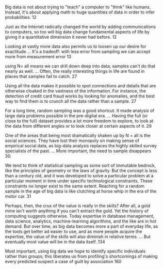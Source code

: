 Big data is not about trying to "teach" a computer to "think" like humans. Instead, it's about applying math to huge quantities of data in order to infer probabilities. 12

Just as the Internet radically changed the world by adding communications to computers, so too will big data change fundamental aspects of life by giving it a quantitative dimension it never had before. 12

Looking at vastly more data also permits us to loosen up our desire for exactitude ... It's a tradeoff: with less error from sampling we can accept more from measurement error 13

using N= all means we can drill down deep into data; samples can't do that nearly as well. ... Often, the really interesting things in life are found in places that samples fail to catch. 27

Using all the data makes it possible to spot connections and details that are otherwise cloaked in the vastness of the information. For instance, the detection of credit card fraud works by looking for anomalies, and the best way to find them is to crunch all the data rather than a sample. 27

For a long time, random sampling was a good shortcut. It made analysis of large data problems possible in the pre-digital era. ... Having the full (or close to the full) dataset provides a lot more freedom to explore, to look at the data from different angles or to look closer at certain aspects of it. 29

One of the areas that being most dramatically shaken up by N = all is the social sciences. They have lost their monopoly on making sense of empirical social data, as big-data analysis replaces the highly skilled survey specialists of the past. ... More important, the need to sample disappears 30. 

We tend to think of statistical sampling as some sort of immutable bedrock, like the principles of geometry or the laws of gravity. But the concept is less than a century old, and it was developed to solve a particular problem at a particular moment in time under specific technological constraints. These constraints no longer exist to the same extent. Reaching for a random sample in the age of big data is like clutching at horse whip in the era of the motor car. 31

Perhaps, then, the crux of the value is really in the skills? After all, a gold mine isn't worth anything if you can't extract the gold. Yet the history of computing suggests otherwise. Today expertise in database management, data science, analytics, machine-learning algorithms, and the like are in hot demand. But over time, as big data becomes more a part of everyday life, as the tools get better ad easier to use, and as more people acquire the expertise, the value of the skills will also diminish in relative terms. ... But eventually most value will be in the data itself. 134

Most important, using big data we hope to identify specific individuals rather than groups; this liberates us from profiling's shortcomings of making every predicted suspect a case of guilt by association 160 
